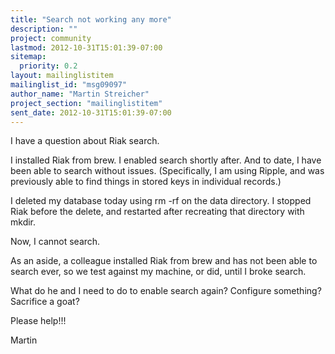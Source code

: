 ```yaml
---
title: "Search not working any more"
description: ""
project: community
lastmod: 2012-10-31T15:01:39-07:00
sitemap:
  priority: 0.2
layout: mailinglistitem
mailinglist_id: "msg09097"
author_name: "Martin Streicher"
project_section: "mailinglistitem"
sent_date: 2012-10-31T15:01:39-07:00
---
```


I have a question about Riak search. 

I installed Riak from brew. I enabled search shortly after. And to date, I have 
been able to search without issues. (Specifically, I am using Ripple, and was 
previously able to find things in stored keys in individual records.)

I deleted my database today using rm -rf on the data directory. I stopped Riak 
before the delete, and restarted after recreating that directory with mkdir. 

Now, I cannot search. 

As an aside, a colleague installed Riak from brew and has not been able to 
search ever, so we test against my machine, or did, until I broke search.

What do he and I need to do to enable search again? Configure something? 
Sacrifice a goat?

Please help!!! 

Martin

 
